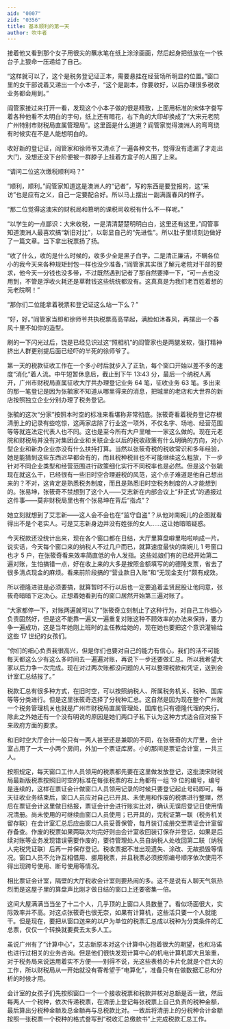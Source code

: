 ```yaml
---
aid: "0007"
zid: "0356"
title: 基本顺利的第一天
author: 吹牛者
---
```


接着他又看到那个女子用很尖的蘸水笔在纸上涂涂画画，然后起身把纸放在一个铁台子上狠命一压递给了自己。

“这样就可以了，这个是税务登记证正本，需要悬挂在经营场所明显的位置。”窗口里的女干部说着又递出一个小本子，“这个是副本，你要收好，以后办理很多税收业务都会用到。”

阎管家接过来打开一看，发现这个小本子做的很是精致，上面用标准的宋体字誊写着各种他看不太明白的字句，纸上还有暗花，右下角的大印却换成了“大宋元老院广州特别市财税局直属管理局”。这里面是什么道道？阎管家觉得澳洲人的弯弯绕有时候实在不是人能想明白的。

收好新的登记证，阎管家和徐师爷又清点了一遍各种文书，觉得没有遗漏了才走出大门，没想还没下台阶便被一群脖子上挂着方盒子的人围了上来。

“请问二位这次缴税顺利吗？”

“顺利，顺利。”阎管家知道这是澳洲人的“记者”，写的东西是要登报的，这“采访”也是应有之义，自己一定要配合好。所以马上摆出一副满面春风的样子。

“那二位觉得这澳宋的财税局和篡明的课税司收税有什么不一样呢。”

“以学生的一点鄙识：大宋收税，一是清清楚楚明明白白，这里还有这里，”阎管事知道澳洲人最喜欢搞“新旧对比”，以彰显自己的“先进性”。所以肚子里顷刻边做好了一篇文章。当下拿出税票扬了扬。

“收了什么，收的是什么时候的，收多少全是黑子白字。二是清正廉洁，不瞒各位小的我今天来各种规矩封包一样也没少准备，”阎管家其实很了解元老院对干部的要求，他今天一分钱也没多带，不过既然遇到记者了那自然要捧一下，“可一点也没用到，不管是浮收火耗还是草鞋钱这些统统都没有。这真真是为我们老百姓着想的元老院啊！”

“那你们二位能拿着税票和登记证这么站一下么？”

“好，好。”阎管家当即和徐师爷共执税票高高举起，满脸如沐春风，再摆出一个春风十里不如你的造型。

刷的一下闪光过后，饶是已经见识过这“照相机”的阎管家也是两腿发软，强打精神挤出人群更别提后面已经吓的半死的徐师爷了。

第一天的税款征收工作在一个多小时后就步入了正轨，每个窗口开始以差不多的速度“消化”着人流。中午短暂休息后，截止到下午 13:43 分，最后一个纳税人离开，广州市财税局直属征收大厅共办理登记业务 64 笔，征收业务 63 笔。多出来的那一笔登记是因为张毓家不知道从哪里得来的消息，把城里的老店和大世界的新店按照独立企业分别办理了税务登记。

张毓的这次“分家”按照本时空的标准来看堪称非常彻底。张筱奇看着税务登记存根清册上的记录有些吃惊，这两家店除了行业这一项外，不仅名字、场地、经营范围等等就连法定代表人也不同。这也是至今所有大户里唯一一家这么做的。现在元老院和财税局并没有对集团企业和关联企业以后的税收政策有什么明确的方向，对小型企业和新办企业亦没有什么扶持打算。当然以张筱奇税的税收常识和多年经验，她是能猜到这些东西迟早都会有的，而且税种税目也不可能继续这么粗放，下一步针对不同企业类型和经营范围进行政策细化实行不同税率也是必然。但是这个张毓现在就这么干，已经很有一些旧时空合理避税的风范，这个点子难道是他自己想出来的？不对，这肯定是熟悉税务制度，而且是熟悉旧时空税务制度的人才能想到的。张易坤，张筱奇不禁想到了这个人――艾志新在内部会议上“非正式”的通报过这件事――莫非财税局里也有个张易坤在背后“指点”？

她立刻就想到了艾志新――这人会不会也在“监守自盗”？从他对南婉儿的企图就看得出不是个老实人。可是艾志新身边并没有姓张的女人……这让她暗暗疑惑。

今天税款还没统计出来，现在各个窗口都在日结，大厅里算盘噼里啪啦响成一片。说实话，今天每个窗口来的纳税人不过几户而已，就算速度最快的南婉儿 1 号窗口也才 5 户，在张筱奇看来效率简直低的令人发指。这些姑娘们有的已经开始第二遍对账，生怕搞错一点，好在收上来的大多是按照金额填写的的德隆支票，省去了很多清点现金的麻烦。看来前阶段搞的“营业款日入账”和“无现金支付”颇有成效。

所以德隆进驻是必须要搞，就算暂时不行以后也一定要追着孟贤屁股让他同意，张筱奇暗暗下定决心。正想着她看到有的窗口居然开始第三遍对账了。

“大家都停一下，对账两遍就可以了”张筱奇立刻制止了这种行为，对自己工作细心负责固然好，但是这不能靠一遍又一遍重复对账这种不顾效率的办法来保持，要力争一遍成功，这是当年她刚上班时的主任教给她的，现在她也要把这个意识灌输给这些 17 世纪的女孩们。

“你们的细心负责我很高兴，但是你们也要对自己的能力有信心，我们的活不可能每天都这么少有这么多时间去一遍遍对账，再说下一步还要做汇总。所以我希望大家以后力争一次完成。现在对过两次账都没问题的人可以整理税款和凭证，送到会计室汇总结报了。”

税款汇总有很多种方式，在旧时空，可以按照纳税人、所属税务机关、税种、国库等等分类进行。但是这里张筱奇选择了分税种汇总。这自然是因为现在整个广州就一个税务管理机关也就是广州市财税局直属管理处，国库也只有德隆代理的央行。除此之外她还有一个没有明说的原因是她们两口子私下认为这种方式适合应对接下来政府方面的要求。

和旧时空大厅会计一般只有一两人甚至还是兼职的不同，在张筱奇的大厅里，会计室占用了一大一小两个房间，外加一个票证库房。小的那间是票证会计室，一共三人。

按照规定，每天窗口工作人员领用的税票都先要在这里做发放登记，这批澳宋财税局最新版税票按照旧时空的标准在每张税票的右上角都有一组 19 位的编号，编号是连续的，这样在票证会计做窗口人员领用记录的时候只要登记起止号码即可。每天征收业务结束后，窗口人员应对自己已开具、未使用和作废的税票进行整理，然后在票证会计这里做日结报，票证会计会进行账实比对，确认无误后登记日使用情况清册。尚未使用的可继续由窗口人员使用；已开具的，完税证第一联（税务机关留存联）在会计室汇总后应由窗口人员妥善保管，每月装订成册交至票证会计室留存备查。作废的税票如果两联次均完好则由会计室收回装订保存并登记，如果是后续对账等业务发现错误需要作废的，要待管理处人员自纳税人处收回第二联（纳税人完税凭证联）后再一并保存登记。税收票据不准出现遗失、涂改、无故损毁等情况。窗口人员不允许互相借用、挪用税票，并且税票必须按照编号顺序依次使用不得出现跨号使用、断号使用等情况。

相比票证会计室，隔壁的大厅税收会计室则要热闹的多。这不是说有人聊天气氛热烈而是这屋子里的算盘声比刚才做日结的窗口上还要密集一倍。

这间大屋满满当当坐了十二个人，几乎顶的上窗口人员数量了。看似场面很大，实际效率并不高。对这点张筱奇也很无奈，如果有计算机，这些活只要一个人就能干。但是现在，要把从窗口送来的以户为单位的税票汇总成以税种为分类条件的汇总票，仅仅一个转换就要费去太多人工。

虽说广州有了“计算中心”，艾志新原本对这个计算中心抱着很大的期望，也和冯诺也进行过相关的业务咨询。但是他们很快发现计算中心的机电计算机即大且笨重，对于税务局来说运用着实不方便――别得不说，光这些表格的卡片化就是个巨大的工作，所以财税局从一开始就没有寄希望于“电算化”，准备只有在做数据汇总和分析的时候才用。

会计室的女孩子们先按照窗口一个一个接收税票和税款并核对总额是否一致，然后每两人一个税种，依次传递税票，在清册上登记每张税票上自己负责的税种金额，最后算出分税种金额及总金额再与总税款比对。一致后将清册上的分税种合计金额按照一张税票一个税种的格式誊写到“税收汇总缴款书”上完成税款汇总工作。
